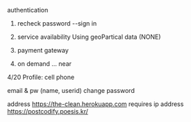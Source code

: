 authentication 
1. recheck password --sign in

2. service availability
Using geoPartical data (NONE)

3. payment gateway

4. on demand ... near


4/20
Profile: cell phone

email & pw (name, userid)
change password

address
https://the-clean.herokuapp.com requires ip address
https://postcodify.poesis.kr/


 
